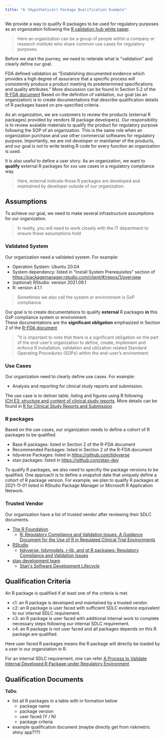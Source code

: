 ```yaml
---
title: "A (Hypothetical) Package Qualification Example"
---
```


We provide a way to qualify R packages to be used for regulatory purposes as an organization 
following the [R validation hub white paper](https://www.pharmar.org/white-paper/).

> Here an organization can be a group of people within a company or research institute who share common use cases for regulatory purposes. 

Before we start the journey, we need to reiterate what is "validation" and clearly define our goal.

FDA defined validation as "Establishing documented evidence which provides a high degree of
assurance that a specific process will consistently produce a product meeting its predetermined specifications
and quality attributes." More discussion can be found in Section 5.2 of the [R-FDA document](https://www.r-project.org/doc/R-FDA.pdf)
Based on the definition of validation, our goal (as an organization) is to create documentations 
that describe qualification details of R packages based on pre-specified criteria. 


As an organzation, we are customers to review the products (external R packages) provided
by vendors (R package developers). 
Our responsibility is to review avaiable materials to qualify the product for regulatory purpose following the SOP of an organization. 
This is the same role when an organization purchase and use other commercial softwares for regulatory purpose.
Importantly, we are not developer or maintainer of the products, and our goal is not to write testing R code for every function an organization is used. 

It is also useful to define a user story: As an organization, we want to **qualify** external R packages 
for xxx use cases in a regulatory compliance way. 

> Here, external indicate those R packages are developed and maintained by developer outside of our organization. 

## Assumptions 

To achieve our goal, we need to make several infrastructure assumptions for our organization.

> In reality, you will need to work closely with the IT department to ensure these assumptions hold

### Validated System 

Our organization need a validated system. For example:

- Operation System: Ubuntu 20.04  
- System dependency: listed in "Install System Prerequisites" section of https://packagemanager.rstudio.com/client/#/repos/1/overview 
- (optional) RStudio: version 2021.09.1 
- R: version 4.1.1

> Sometimes we also call the system or environment is GxP compliance. 

Our goal is to create documentations to qualify **external** 
R packages **in** this GxP compliance system or environment.  
These documentations are the **significant obligation** emphasized 
in Section 2 of the [R-FDA document](https://www.r-project.org/doc/R-FDA.pdf)

> "It is important to note that there is a significant obligation on the part of the end-user’s organization to
> define, create, implement and enforce R installation, validation and utilization related Standard Operating
> Procedures (SOPs) within the end-user’s environment.

### Use Cases 

Our organization need to clearly define use cases. For example:

- Analysis and reporting for clinical study reports and submission. 

The use case is to deliver table, listing and figures using R following  
[ICH E3: structure and content of clinical study reports](https://database.ich.org/sites/default/files/E3_Guideline.pdf).
More details can be found in [R for Clinical Study Reports and Submission](https://r4csr.org/)

### R packages 

Based on the use cases, our organization needs to define a cohort of R packages to be qualified.

- Base R packages: listed in Section 2 of the R-FDA document
- Recommended Packages: listed in Section 2 of the R-FDA document
- tidyverse Packages: listed in https://github.com/tidyverse
- stan packages: listed in https://github.com/stan-dev

To qualify R packages, we also need to specifiy the package versions to be qualified. 
One approach is to define a snapshot date that uniquely define a cohort of R package version. 
For example, we plan to qualify R packages at 2021-11-01 listed in RStudio Package Manager or Microsoft R Application Network.

### Trusted Vendor 

Our organization have a list of trusted vendor after reviewing their SDLC documents.   

- [The R Foundation](https://www.r-project.org/foundation/)
  + [R: Regulatory Compliance and Validation Issues. A Guidance Document for the Use of R in Regulated Clinical Trial Environments](https://www.r-project.org/doc/R-FDA.pdf)
- [RStudio](https://www.rstudio.com/) 
  + [tidyverse, tidymodels, r-lib, and gt R packages: Regulatory Compliance and Validation Issues](https://resources.rstudio.com/assets/img/validation-tidy.pdf)
- [stan development team](https://mc-stan.org/about/team/)
  + [Stan's Software Development Lifecycle](https://mc-stan.org/docs/sdlc.html)

## Qualification Criteria

An R package is qualified if at least one of the criteria is met. 

- c1: an R package is developed and maintained by a trusted vendor. 
- c2: an R package is user faced with sufficient SDLC evidence equivalent to our internal SDLC requirement. 
- c3: an R package is user faced with additional internal work to complete necessary steps following our internal SDLC requirement. 
- c4: an R package is not user faced and all packages depends on this R package are qualified. 

Here user faced R packages means the R package will directly be loaded by a user in our organziation in R. 

For an internal SDLC requirement, one can refer 
[A Process to Validate Internal Developed R Package under Regulatory Environment]( https://www.pharmasug.org/proceedings/2021/SI/PharmaSUG-2021-SI-084.pdf)

## Qualification Documents

**ToDo**:

- list all R packages in a table with in formation below
  + package name
  + package version
  + user faced (Y / N)
  + package criteria
- example qualification document (maybe directly get from riskmetric shiny app???) 






